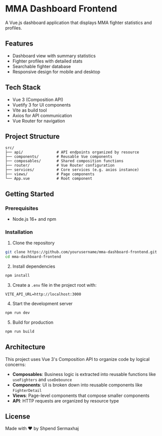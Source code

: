 # MMA Dashboard Frontend

A Vue.js dashboard application that displays MMA fighter statistics and profiles.

## Features

- Dashboard view with summary statistics
- Fighter profiles with detailed stats
- Searchable fighter database
- Responsive design for mobile and desktop

## Tech Stack

- Vue 3 (Composition API)
- Vuetify 3 for UI components
- Vite as build tool
- Axios for API communication
- Vue Router for navigation

## Project Structure

```
src/
├── api/               # API endpoints organized by resource
├── components/        # Reusable Vue components
├── composables/       # Shared composition functions
├── router/            # Vue Router configuration
├── services/          # Core services (e.g. axios instance)
├── views/             # Page components
└── App.vue            # Root component
```

## Getting Started

### Prerequisites

- Node.js 16+ and npm

### Installation

1. Clone the repository

```bash
git clone https://github.com/yourusername/mma-dashboard-frontend.git
cd mma-dashboard-frontend
```

2. Install dependencies

```bash
npm install
```

3. Create a `.env` file in the project root with:

```
VITE_API_URL=http://localhost:3000
```

4. Start the development server

```bash
npm run dev
```

5. Build for production

```bash
npm run build
```

## Architecture

This project uses Vue 3's Composition API to organize code by logical concerns:

- **Composables**: Business logic is extracted into reusable functions like `useFighters` and `useDebounce`
- **Components**: UI is broken down into reusable components like `FighterDetail`
- **Views**: Page-level components that compose smaller components
- **API**: HTTP requests are organized by resource type

## License

Made with ❤️ by Shpend Sermaxhaj

